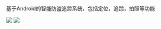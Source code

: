 基于Android的智能防盗追踪系统，包括定位，追踪，拍照等功能

![](http://imgsrc.baidu.com/forum/w%3D580/sign=ec6ca92e4f540923aa696376a259d1dc/1ff3aaf2b2119313d1a3a8bd63380cd790238d0f.jpg)
![](http://imgsrc.baidu.com/forum/w%3D580/sign=8cf5ce53dbc451daf6f60ce386fd52a5/d595ed315c6034a8c9ffee8ccd134954082376ca.jpg)
